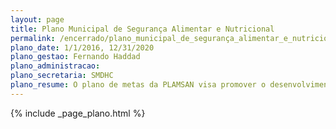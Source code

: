 ```yaml
---
layout: page
title: Plano Municipal de Segurança Alimentar e Nutricional
permalink: /encerrado/plano_municipal_de_segurança_alimentar_e_nutricional
plano_date: 1/1/2016, 12/31/2020
plano_gestao: Fernando Haddad
plano_administracao: 
plano_secretaria: SMDHC
plano_resume: O plano de metas da PLAMSAN visa promover o desenvolvimento agrícola regional, garantindo o direito à alimentação adequada, combatendo a fome e a exclusão social, e estimulando hábitos alimentares saudáveis e a geração de renda ligada à alimentação saudável. A Fundação Paulistana de Educação, Tecnologia e Cultura, em parceria com a Secretaria do Desenvolvimento, Trabalho e Empreendedorismo, implementará ações como ampliar o projeto "Hortas e Viveiros da Comunidade", realizar eventos na Escola Técnica de Saúde Pública Prof. Makiguti para promover a cultura de alimentação saudável, oferecer cursos de formação agroecológica em subprefeituras e implantar cantinas saudáveis em instituições educacionais.
---
```

<div>
{% include _page_plano.html %}
</div>
